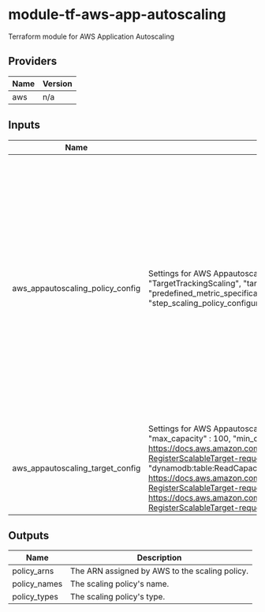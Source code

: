# module-tf-aws-app-autoscaling
Terraform module for AWS Application Autoscaling


## Providers

| Name | Version |
|------|---------|
| aws | n/a |

## Inputs

| Name | Description | Type | Default | Required |
|------|-------------|------|---------|:-----:|
| aws\_appautoscaling\_policy\_config | Settings for AWS Appautoscaling Policy     JSON tfvars Exmaple:     "aws\_appautoscaling\_policy\_config": {         "policy\_type": "TargetTrackingScaling",         "target\_tracking\_scaling\_policy\_configurations": [             {                 "target\_value": 70,                 "predefined\_metric\_specifications": [                     {                         "predefined\_metric\_type": "DynamoDBReadCapacityUtilization"                     }                 ]             }         ],         "step\_scaling\_policy\_configurations": []     } | <pre>object({<br>    policy_type = string<br>    step_scaling_policy_configurations = list(object({<br>      cooldown                 = string<br>      metric_aggregation_type  = string<br>      min_adjustment_magnitude = string<br>      step_adjustment          = list(map(string))<br>    }))<br>    target_tracking_scaling_policy_configurations = list(object({<br>      target_value       = number<br>      disable_scale_in   = string<br>      scale_in_cooldown  = string<br>      scale_out_cooldown = string<br>      customized_metric_specifications = list(object({<br>        metric_name = string<br>        namespace   = string<br>        statistic   = string<br>        unit        = string<br>        dimensions  = list(map(string))<br>      }))<br>      predefined_metric_specifications = list(map(string))<br>    }))<br>  })</pre> | n/a | yes |
| aws\_appautoscaling\_target\_config | Settings for AWS Appautoscaling Target     JSON tfvars Exmaple:     "aws\_appautoscaling\_target\_config": {         "max\_capacity"       : 100,         "min\_capacity"       : 5,         "resource\_id"        : "table/MyTable", #more info: https://docs.aws.amazon.com/autoscaling/application/APIReference/API_RegisterScalableTarget.html#autoscaling-RegisterScalableTarget-request-ResourceId         "role\_arn"           : "arn:......."         "scalable\_dimension" : "dynamodb:table:ReadCapacityUnits", #more info: https://docs.aws.amazon.com/autoscaling/application/APIReference/API_RegisterScalableTarget.html#autoscaling-RegisterScalableTarget-request-ScalableDimension         "service\_namespace"  : "dynamodb" #more info: https://docs.aws.amazon.com/autoscaling/application/APIReference/API_RegisterScalableTarget.html#autoscaling-RegisterScalableTarget-request-ServiceNamespace     } | `map(string)` | n/a | yes |

## Outputs

| Name | Description |
|------|-------------|
| policy\_arns | The ARN assigned by AWS to the scaling policy. |
| policy\_names | The scaling policy's name. |
| policy\_types | The scaling policy's type. |